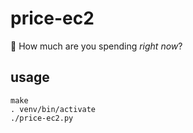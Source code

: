 # price-ec2
:money_with_wings: How much are you spending *right now*?

## usage
```
make
. venv/bin/activate
./price-ec2.py
```
